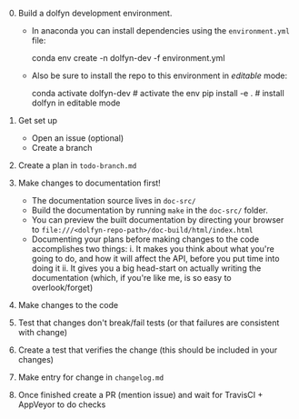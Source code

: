 0) Build a dolfyn development environment.

   - In anaconda you can install dependencies using the `environment.yml` file:

        conda env create -n dolfyn-dev -f environment.yml
      
   - Also be sure to install the repo to this environment in *editable* mode:
     
        conda activate dolfyn-dev  # activate the env
        pip install -e .  # install dolfyn in editable mode

1) Get set up
    - Open an issue (optional)
    - Create a branch
    
2) Create a plan in `todo-branch.md`

3) Make changes to documentation first!
    - The documentation source lives in `doc-src/`
    - Build the documentation by running `make` in the `doc-src/` folder.
    - You can preview the built documentation by directing your browser to `file:///<dolfyn-repo-path>/doc-build/html/index.html`
    - Documenting your plans before making changes to the code accomplishes two things:
      i. It makes you think about what you're going to do, and how it will affect the API, before you put time into doing it
      ii. It gives you a big head-start on actually writing the documentation (which, if you're like me, is so easy to overlook/forget)

4) Make changes to the code

5) Test that changes don't break/fail tests (or that failures are consistent with change)

6) Create a test that verifies the change (this should be included in your changes)

7) Make entry for change in `changelog.md`

8) Once finished create a PR (mention issue) and wait for TravisCI + AppVeyor to do checks
